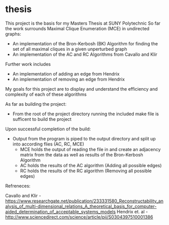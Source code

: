# thesis
This project is the basis for my Masters Thesis at SUNY Polytechnic
So far the work surrounds Maximal Clique Enumeration (MCE) in  undirected graphs:
  - An implementation of the Bron-Kerbosh (BK) Algorithm for finding the set of all maximal cliques in a given unperturbed graph
  - An implementation of the AC and RC Algorithms from Cavallo and Klir 
  
Further work includes 
  - An implementation of adding an edge from Hendrix 
  - An implementation of removing an edge from Hendrix 
  
My goals for this project are to display and understand the efficiency and complexity of each of these algorithms

As far as building the project:
  - From the root of the project directory running the included make file is sufficent to build the project 

Upon successful completion of the build:
  - Output from the program is piped to the output directory and split up into according flies (AC, RC, MCE)
    - MCE holds the output of reading the file in and create an adjacency matrix from the data as well as results of the Bron-Kerbosh     Algorithm
    - AC holds the results of the AC algorithm (Adding all possible edges)
    - RC holds the results of the RC algorithm (Removing all possible edges)
    
    
    
Refreneces:
    
Cavallo and Klir - https://www.researchgate.net/publication/233331580_Reconstructability_analysis_of_multi-dimensional_relations_A_theoretical_basis_for_computer-aided_determination_of_acceptable_systems_models
Hendrix et. al -http://www.sciencedirect.com/science/article/pii/S0304397510001386
